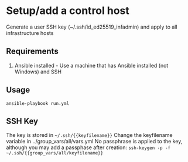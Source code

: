 # Setup/add a control host
Generate a user SSH key (~/.ssh/id_ed25519_infadmin) and apply to all infrastructure hosts

## Requirements
1. Ansible installed - Use a machine that has Ansible installed (not Windows) and SSH

## Usage
```
ansible-playbook run.yml
```

## SSH Key
The key is stored in ```~/.ssh/{{keyfilename}}```
Change the keyfilename variable in ../group_vars/all/vars.yml
No passphrase is applied to the key, although you may add a passphase after creation: ```ssh-keygen -p -f ~/.ssh/{{group_vars/all/keyfilename}}```